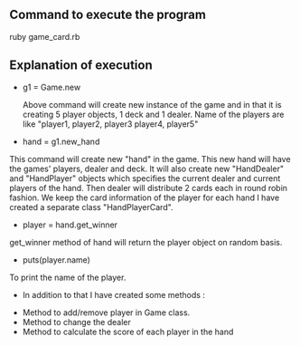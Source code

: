 ## Command to execute the program
ruby game_card.rb

## Explanation of execution
* g1 = Game.new
	
	Above command will create new instance of the game and in that it is creating 5 player objects, 1 deck and 1 dealer.
	Name of the players are like "player1, player2, player3 player4, player5"

* hand = g1.new_hand
	
This command will create new "hand" in the game. This new hand will have the games' players, dealer and deck. It will also 
create new "HandDealer" and "HandPlayer" objects  which specifies the current dealer and current players of the hand. Then dealer will distribute 2 cards each in round robin fashion.
We keep the card information of the player for each hand I have created a separate class "HandPlayerCard".

* player = hand.get_winner
	
get_winner method of hand will return the player object on random basis. 

* puts(player.name)
	
To print the name of the player.


* In addition to that I have created some methods : 

- Method to add/remove player in Game class.
- Method to change the dealer
- Method to calculate the score of each player in the hand
